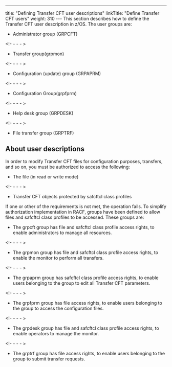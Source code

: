 ---
title: "Defining Transfer CFT user descriptions"
linkTitle: "Define Transfer CFT users"
weight: 310
--- This section describes how to define the Transfer CFT user description in z/OS. The user groups are:

- Administrator group (GRPCFT)

<!- - - - >

- Transfer group(grpmon)

<!- - - - >

- Configuration (update) group (GRPAPRM)

<!- - - - >

- Configuration Group(grpfprm)

<!- - - - >

- Help desk group (GRPDESK)

<!- - - - >

- File transfer group (GRPTRF)

## About user descriptions

In order to modify Transfer CFT files for configuration purposes, transfers, and so on, you must be authorized to access the following:

- The file (in read or write mode)

<!- - - - >

- Transfer CFT objects protected by safcftcl class profiles

If one or other of the requirements is not met, the operation fails. To simplify authorization implementation in RACF, groups have been defined to allow files and safcftcl class profiles to be accessed. These groups are:

- The grpcft group has file and safcftcl class profile access rights, to enable administrators to manage all resources.

<!- - - - >

- The grpmon group has file and safcftcl class profile access rights, to enable the monitor to perform all transfers.

<!- - - - >

- The grpaprm group has safcftcl class profile access rights, to enable users belonging to the group to edit all Transfer CFT parameters.

<!- - - - >

- The grpfprm group has file access rights, to enable users belonging to the group to access the configuration files.

<!- - - - >

- The grpdesk group has file and safcftcl class profile access rights, to enable operators to manage the monitor.

<!- - - - >

- The grptrf group has file access rights, to enable users belonging to the group to submit transfer requests.
